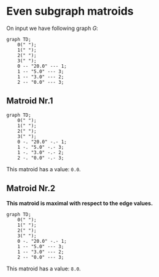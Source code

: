 # Even subgraph matroids

On input we have following graph $G$:

```mermaid
graph TD;
	0(" ");
	1(" ");
	2(" ");
	3(" ");
	0 -- "20.0" --- 1;
	1 -- "5.0" --- 3;
	1 -- "3.0" --- 2;
	2 -- "0.0" --- 3;
```

## Matroid Nr.1

```mermaid
graph TD;
	0(" ");
	1(" ");
	2(" ");
	3(" ");
	0 -. "20.0" -.- 1;
	1 -. "5.0" -.- 3;
	1 -. "3.0" -.- 2;
	2 -. "0.0" -.- 3;
```

This matroid has a value: `0.0`.

## Matroid Nr.2

**This matroid is maximal with respect to the edge values.**

```mermaid
graph TD;
	0(" ");
	1(" ");
	2(" ");
	3(" ");
	0 -. "20.0" -.- 1;
	1 -- "5.0" --- 3;
	1 -- "3.0" --- 2;
	2 -- "0.0" --- 3;
```

This matroid has a value: `8.0`.

